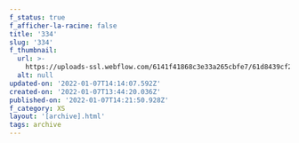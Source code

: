 ```yaml
---
f_status: true
f_afficher-la-racine: false
title: '334'
slug: '334'
f_thumbnail:
  url: >-
    https://uploads-ssl.webflow.com/6141f41868c3e33a265cbfe7/61d8439cf28d1bd968541e0a_334.jpg
  alt: null
updated-on: '2022-01-07T14:14:07.592Z'
created-on: '2022-01-07T13:44:20.036Z'
published-on: '2022-01-07T14:21:50.928Z'
f_category: XS
layout: '[archive].html'
tags: archive
---
```



